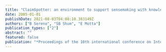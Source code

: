 ```yaml
---
title: "ClaimSpotter: an environment to support sensemaking with knowledge triples"
date: 2005-01-01
publishDate: 2021-08-03T04:08:10.383149Z
authors: ["B Sereno", "SB Shum", "E Motta"]
publication_types: ["2"]
abstract: ""
featured: false
publication: "*Proceedings of the 10th international conference on Intelligent user …*"
---
```



